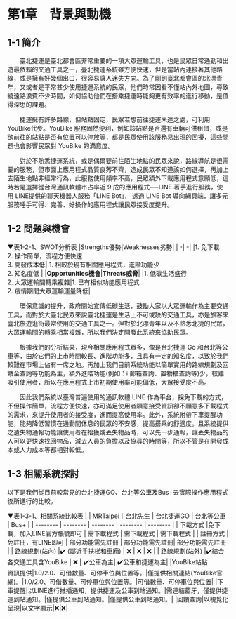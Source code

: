 # 第1章　背景與動機
## 1-1 簡介
&emsp;&emsp;臺北捷運是臺北都會區非常重要的一項大眾運輸工具，也是民眾日常通勤和出遊最依賴的交通工具之一，臺北捷運系統雖方便快速，但是當站內連接著其他路線，或是擁有好幾個出口，很容易讓人迷失方向。為了剛到臺北都會區的北漂青年，又或者是平常甚少使用捷運系統的民眾，他們時常因看不懂站內外地圖，導致繞遠路浪費不少時間，如何協助他們在搭乘捷運時能夠更有效率的進行移動，是值得深思的課題。  

&emsp;&emsp;捷運擁有許多路線，但站點固定，民眾若想前往捷運未達之處，可利用 YouBike代步。YouBike 服務固然便利，例如該站點是否還有車輛可供租借，或是欲前往的站點是否有位置可以停放等，都是民眾使用該服務易出現的困擾，這些問題也會影響民眾對 YouBike 的滿意度。

&emsp;&emsp;對於不熟悉捷運系統，或是偶爾要前往陌生地點的民眾來說，路線導航是很需要的服務，但市面上應用程式品質良莠不齊，造成民眾不知道該如何選擇，再加上去陌生地點非經常行為，此服務使用頻率不高，民眾額外下載應用程式意願低，這時若是選擇從台灣通訊軟體市占率近 9 成的應用程式──LINE 著手進行服務，使用 LINE提供的聊天機器人服務「LINE Bot」， 透過 LINE Bot 導向網頁端，讓多元服務唾手可得、完善、好操作的應用程式讓民眾接受度提升。

## 1-2 問題與機會

▼表1-2-1、SWOT分析表
|Strengths優勢|Weaknesses劣勢|
| -| -| 
|1. 免下載<br/> 2. 操作簡單，流程方便快速<br/> 3. 開發成本低| 1. 相較於現有相關應用程式，進階功能少<br/> 2. 知名度低  |
|**Opportunities機會**|**Threats威脅**|
|1. 低碳生活盛行 <br/>2. 大眾運輸間轉乘複雜|1. 已有相似功能應用程式<br/>  2. 疫情期間大眾運輸運量降低|


&emsp;&emsp;環保意識的提升，政府開始宣傳低碳生活，鼓勵大家以大眾運輸作為主要交通工具，而對於大臺北民眾來說臺北捷運是生活上不可或缺的交通工具，亦是旅客來臺北旅遊逛街最常使用的交通工具之一。但對於北漂青年以及不熟悉北捷的民眾，大眾運輸間的轉乘相當複雜，所以我們決定開發此系統來協助民眾。

&emsp;&emsp;根據我們的分析結果，現今相關應用程式眾多，像是台北捷運 Go 和台北等公車等，由於它們的上市時間較長、進階功能多，且具有一定的知名度，以致於我們較難在市場上佔有一席之地。再加上我們目前系統功能以簡單實用的路線規劃及回饋金查詢等功能為主，額外進階功能(例如：i 郵箱查詢、置物櫃查詢等)少，較難吸引使用者，所以在應用程式上市初期使用率可能偏低，大眾接受度不高。

&emsp;&emsp;因此我們系統以臺灣普遍使用的通訊軟體 LINE 作為平台，採免下載的方式，不但操作簡單，流程方便快速，亦可滿足使用者願意接受資訊卻不願意多下載程式的需求，來提升使用者的接受度，進而提高使用率。此外，系統附帶下車提醒功能，能夠降低習慣在通勤間休息的民眾的不安感，提高搭乘的舒適度。且系統提供之遺失物通報功能讓使用者在拾獲或丟失物品時，可以先一步通報，讓丟失物品的人可以更快速找回物品，減去人員的負擔以及協尋的時間等，所以不管是在開發成本或人力成本等都相對較低。


## 1-3 相關系統探討
以下是我們從目前較常見的台北捷運GO、台北等公車及Bus+去實際操作應用程式後所進行的比較。

▼表1-3-1、相關系統比較表
|  |  MRTaipei｜台北先生 | 台北捷運GO | 台北等公車 | Bus+ |
| -------- | -------- | -------- | -------- | -------- |
| 下載方式 |免下載，加入LINE官方帳號即可     | 需下載程式     | 需下載程式     | 需下載程式     |
| 註冊方式 |免註冊，有LINE即可 | 部分功能需先註冊  | 部分功能需先註冊| 部分功能需先註冊   |
| 路線規劃(站內) |✔️ (鄰近手扶梯和車廂) | ❌ | ❌ | ❌  |
| 路線規劃(站外) |✔️結合各交通工具含YouBike | ❌  | ✔️公車為主| ✔️公車和捷運為主|
|YouBike站點<br/>資訊提供|1.0/2.0、可借數量、可停車位與位置等。|僅提供相關連結(YouBike官網)。|1.0/2.0、可借數量、可停車位與位置等。|可借數量、可停車位與位置|
|下車提醒|以LINE進行推播通知，提供捷運及公車到站通知。|需連結藍牙，僅提供捷運到站通知。|僅提供公車到站通知。|僅提供公車到站通知。|
|回饋查詢|以視覺化呈現|以文字顯示|❌|❌|



